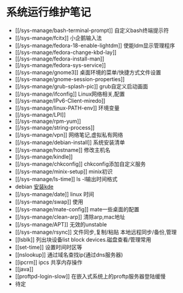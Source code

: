 # 系统运行维护笔记

* [[/sys-manage/bash-terminal-prompt]] 自定义bash终端提示符
* [[/sys-manage/fcitx]] 小企鹅输入法
* [[/sys-manage/fedora-18-enable-lightdm]] 使能ldm显示管理程序
* [[/sys-manage/fedora-change-kbd-lay]]
* [[/sys-manage/fedora-install-man]]
* [[/sys-manage/fedora-sys-service]]
* [[/sys-manage/gnome3]] 桌面环境的菜单/快捷方式文件设置
* [[/sys-manage/gnome-session-properties]]
* [[/sys-manage/grub-splash-pic]] grub自定义启动画面
* [[/sys-manage/ifconfig]] Linux网络相关,配置
* [[/sys-manage/IPv6-Client-miredo]]
* [[/sys-manage/linux-PATH-env]] 环境变量
* [[/sys-manage/LPI]]
* [[/sys-manage/rpm-yum]]
* [[/sys-manage/string-process]]
* [[/sys-manage/vpn]] 网络笔记,虚拟私有网络
* [[/sys-manage/debian-install]] 系统安装清单
* [[/sys-manage/hostname]] 修改主机名
* [[/sys-manage/kindle]]
* [[/sys-manage/chkconfig]] chkconfig添加自定义服务
* [[/sys-manage/minix-setup]] minix初识
* [[/sys-manage/ls-time]] ls -l输出时间格式
* debian [安装kde](http://www.binarytides.com/install-kde-plasma-desktop-on-debian-7-wheezy/)
* [[/sys-manage/date]] linux 时间
* [[/sys-manage/swap]] 使用
* [[/sys-manage/mate-config]] mate一些桌面的配置
* [[/sys-manage/clean-arp]]  清除arp,mac地址
* [[/sys-manage/APT]] 无效的unstable
* [[/sys-manage/rsync]] 文件同步,复制/粘贴 本地远程同步/备份,管理
* [[lsblk]] 列出块设备list block devices.磁盘查看/管理常用
* [[set-time]] 设置时间时区等
* [[nslookup]] 通过域名查找ip(通过dns服务器)
* [[ipcrm]] ipcs 共享内存操作
* [[java]] 
* [[proftpd-login-slow]] 在嵌入式系统上的proftp服务器登陆缓慢
* 待定